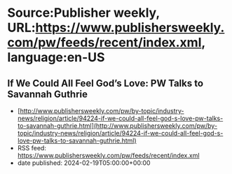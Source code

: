# Source:Publisher weekly, URL:https://www.publishersweekly.com/pw/feeds/recent/index.xml, language:en-US

## If We Could All Feel God’s Love: PW Talks to Savannah Guthrie
 - [http://www.publishersweekly.com/pw/by-topic/industry-news/religion/article/94224-if-we-could-all-feel-god-s-love-pw-talks-to-savannah-guthrie.html](http://www.publishersweekly.com/pw/by-topic/industry-news/religion/article/94224-if-we-could-all-feel-god-s-love-pw-talks-to-savannah-guthrie.html)
 - RSS feed: https://www.publishersweekly.com/pw/feeds/recent/index.xml
 - date published: 2024-02-19T05:00:00+00:00



